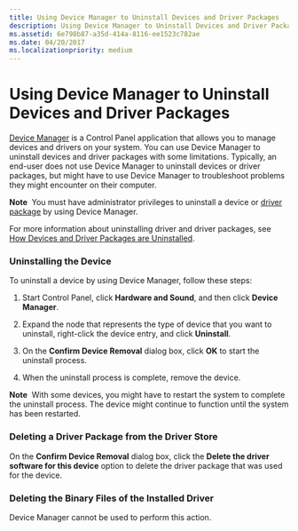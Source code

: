 ```yaml
---
title: Using Device Manager to Uninstall Devices and Driver Packages
description: Using Device Manager to Uninstall Devices and Driver Packages
ms.assetid: 6e798b87-a35d-414a-8116-ee1523c782ae
ms.date: 04/20/2017
ms.localizationpriority: medium
---
```


# Using Device Manager to Uninstall Devices and Driver Packages


[Device Manager](using-device-manager.md) is a Control Panel application that allows you to manage devices and drivers on your system. You can use Device Manager to uninstall devices and driver packages with some limitations. Typically, an end-user does not use Device Manager to uninstall devices or driver packages, but might have to use Device Manager to troubleshoot problems they might encounter on their computer.

**Note**  You must have administrator privileges to uninstall a device or [driver package](driver-packages.md) by using Device Manager.

 

For more information about uninstalling driver and driver packages, see [How Devices and Driver Packages are Uninstalled](how-devices-and-driver-packages-are-uninstalled.md).

### <a href="" id="uninstalling-the-device"></a> Uninstalling the Device

To uninstall a device by using Device Manager, follow these steps:

1.  Start Control Panel, click **Hardware and Sound**, and then click **Device Manager**.

2.  Expand the node that represents the type of device that you want to uninstall, right-click the device entry, and click **Uninstall**.

3.  On the **Confirm Device Removal** dialog box, click **OK** to start the uninstall process.

4.  When the uninstall process is complete, remove the device.

**Note**  With some devices, you might have to restart the system to complete the uninstall process. The device might continue to function until the system has been restarted.

 

### <a href="" id="deleting-a-driver-package-from-the-driver-store"></a> Deleting a Driver Package from the Driver Store

On the **Confirm Device Removal** dialog box, click the **Delete the driver software for this device** option to delete the driver package that was used for the device.

### <a href="" id="deleting-the-binary-files-of-the-installed-driver"></a> Deleting the Binary Files of the Installed Driver

Device Manager cannot be used to perform this action.

 

 






